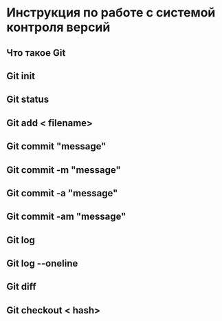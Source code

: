 # **Инструкция по работе с системой контроля версий**

## Что такое Git

## Git init

## Git status

## Git add < filename>

## Git commit "message"

## Git commit -m "message"

## Git commit -a "message"

## Git commit -am "message"

## Git log

## Git log --oneline

## Git diff

## Git checkout < hash>